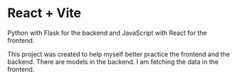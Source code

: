 # React + Vite

Python with Flask for the backend and JavaScript with React for the frontend.

This project was created to help myself better practice the frontend and the backend. There are models in the backend. I am fetching the data in the frontend.
